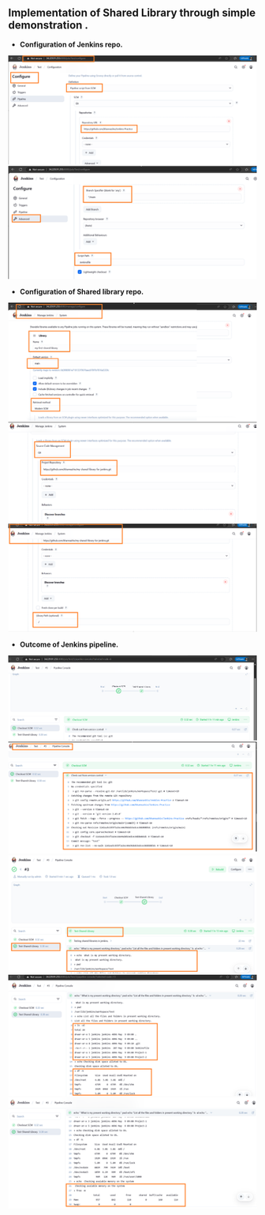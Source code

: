 ## Implementation of Shared Library through simple demonstration .

- **Configuration of Jenkins repo.**

![](images/Jenkins-repo-1.png "Jenkins-repo-1")
![](images/Jenkins-repo-2.png "Jenkins-repo-2")

- **Configuration of Shared library repo.**

![](images/Shared-lib-repo-1.png "Shared-repo-1")
![](images/Shared-lib-repo-2.png "Shared-repo-2")
![](images/Shared-lib-repo-3.png "Shared-repo-3")


- **Outcome of Jenkins pipeline.**

![](images/Pipeline-outcome-1.png "Pipeline-outcome-1")
![](images/Pipeline-outcome-2.png "Pipeline-outcome-2")
![](images/Pipeline-outcome-3.png "Pipeline-outcome-3")
![](images/Pipeline-outcome-4.png "Pipeline-outcome-4")
![](images/Pipeline-outcome-5.png "Pipeline-outcome-5")
 